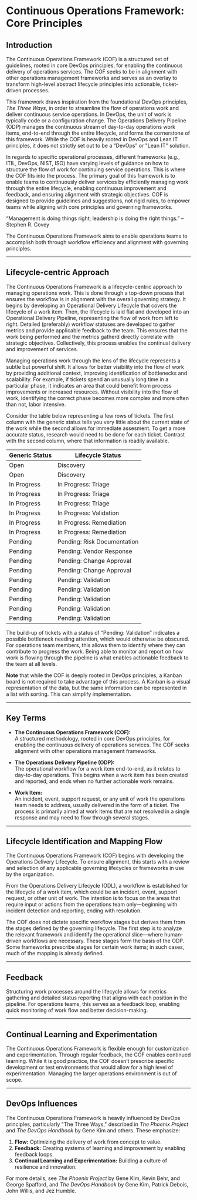 # Continuous Operations Framework: Core Principles

## Introduction
The Continuous Operations Framework (COF) is a structured set of guidelines, rooted in core DevOps principles, for enabling the continuous delivery of operations services. The COF seeks to be in alignment with other operations management frameworks and serves as an overlay to transform high-level abstract lifecycle principles into actionable, ticket-driven processes.

This framework draws inspiration from the foundational DevOps principles, *The Three Ways*, in order to streamline the flow of operations work and deliver continuous service operations. In DevOps, the unit of work is typically code or a configuration change. The Operations Delivery Pipeline (ODP) manages the continuous stream of day-to-day operations work items, end-to-end through the entire lifecycle, and forms the cornerstone of this framework. While the COF is heavily rooted in DevOps and Lean IT principles, it does not strictly set out to be a “DevOps” or "Lean IT" solution.

In regards to specific operational processes, different frameworks (e.g., ITIL, DevOps, NIST, ISO) have varying levels of guidance on how to structure the flow of work for continuing service operations. This is where the COF fits into the process. The primary goal of this framework is to enable teams to continuously deliver services by efficiently managing work through the entire lifecycle, enabling continuous improvement and feedback, and ensuring alignment with strategic objectives. COF is designed to provide guidelines and suggestions, not rigid rules, to empower teams while aligning with core principles and governing frameworks.

“Management is doing things right; leadership is doing the right things.” – Stephen R. Covey

The Continuous Operations Framework aims to enable operations teams to accomplish both through workflow efficiency and alignment with governing principles.

---

## Lifecycle-centric Approach
The Continuous Operations Framework is a lifecycle-centric approach to managing operations work. This is done through a top-down process that ensures the workflow is in alignment with the overall governing strategy. It begins by developing an Operational Delivery Lifecycle that covers the lifecycle of a work item. Then, the lifecycle is laid flat and developed into an Operational Delivery Pipeline, representing the flow of work from left to right. Detailed (preferably) workflow statuses are developed to gather metrics and provide applicable feedback to the team. This ensures that the work being performed and the metrics gatherd directly correlate with strategic objectives. Collectively, this process enables the continual delivery and improvement of services.

Managing operations work through the lens of the lifecycle represents a subtle but powerful shift. It allows for better visibility into the flow of work by providing additional context, improving identification of bottlenecks and scalability. For example, if tickets spend an unusually long time in a particular phase, it indicates an area that could benefit from process improvements or increased resources. Without visibility into the flow of work, identifying the correct phase becomes more complex and more often than not, labor intensive.

Consider the table below representing a few rows of tickets. The first column with the generic status tells you very little about the current state of the work while the second allows for immediate assesment. To get a more accurate status, research would need to be done for each ticket. Contrast with the second column, where that information is readily available. 

| **Generic Status** | **Lifecycle Status**                |
|--------------------|-------------------------------------|
| Open               | Discovery                           |
| Open               | Discovery                           |
| In Progress        | In Progress: Triage                 |
| In Progress        | In Progress: Triage                 |
| In Progress        | In Progress: Triage                 |
| In Progress        | In Progress: Validation             |
| In Progress        | In Progress: Remediation            |
| In Progress        | In Progress: Remediation            |
| Pending            | Pending: Risk Documentation         |
| Pending            | Pending: Vendor Response            |
| Pending            | Pending: Change Approval            |
| Pending            | Pending: Change Approval            |
| Pending            | Pending: Validation                 |
| Pending            | Pending: Validation                 |
| Pending            | Pending: Validation                 |
| Pending            | Pending: Validation                 |
| Pending            | Pending: Validation                 |

The build-up of tickets with a status of “Pending: Validation” indicates a possible bottleneck needing attention, which would otherwise be obscured. For operations team members, this allows them to identify where they can contribute to progress the work. Being able to monitor and report on how work is flowing through the pipeline is what enables actionable feedback to the team at all levels.

**Note** that while the COF is deeply rooted in DevOps principles, a Kanban board is not required to take advantage of this process. A Kanban is a visual representation of the data, but the same information can be represented in a list with sorting. This can simplify implementation.

---

## Key Terms
- **The Continuous Operations Framework (COF):**  
  A structured methodology, rooted in core DevOps principles, for enabling the continuous delivery of operations services. The COF seeks alignment with other operations management frameworks.
  
- **The Operations Delivery Pipeline (ODP):**  
  The operational workflow for a work item end-to-end, as it relates to day-to-day operations. This begins when a work item has been created and reported, and ends when no further actionable work remains.

- **Work Item:**  
  An incident, event, support request, or any unit of work the operations team needs to address, usually delivered in the form of a ticket. The process is primarily aimed at work items that are not resolved in a single response and may need to flow through several stages.

---

## Lifecycle Identification and Mapping Flow
The Continuous Operations Framework (COF) begins with developing the Operations Delivery Lifecycle. To ensure alignment, this starts with a review and selection of any applicable governing lifecycles or frameworks in use by the organization.

From the Operations Delivery Lifecycle (ODL), a workflow is established for the lifecycle of a work item, which could be an incident, event, support request, or other unit of work. The intention is to focus on the areas that require input or actions from the operations team only—beginning with incident detection and reporting, ending with resolution.

The COF does not dictate specific workflow stages but derives them from the stages defined by the governing lifecycle. The first step is to analyze the relevant framework and identify the operational slice—where human-driven workflows are necessary. These stages form the basis of the ODP. Some frameworks prescribe stages for certain work items; in such cases, much of the mapping is already defined.

---

## Feedback
Structuring work processes around the lifecycle allows for metrics gathering and detailed status reporting that aligns with each position in the pipeline. For operations teams, this serves as a feedback loop, enabling quick monitoring of work flow and better decision-making.

---

## Continual Learning and Experimentation
The Continuous Operations Framework is flexible enough for customization and experimentation. Through regular feedback, the COF enables continued learning. While it is good practice, the COF doesn’t prescribe specific development or test environments that would allow for a high level of experimentation. Managing the larger operations environment is out of scope.

---

## DevOps Influences
The Continuous Operations Framework is heavily influenced by DevOps principles, particularly "The Three Ways," described in *The Phoenix Project* and *The DevOps Handbook* by Gene Kim and others. These emphasize:

1. **Flow:** Optimizing the delivery of work from concept to value.  
2. **Feedback:** Creating systems of learning and improvement by enabling feedback loops.  
3. **Continual Learning and Experimentation:** Building a culture of resilience and innovation.

For more details, see *The Phoenix Project* by Gene Kim, Kevin Behr, and George Spafford, and *The DevOps Handbook* by Gene Kim, Patrick Debois, John Willis, and Jez Humble.
